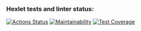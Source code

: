 ### Hexlet tests and linter status:
[![Actions Status](https://github.com/devbulygin/java-project-72/workflows/hexlet-check/badge.svg)](https://github.com/devbulygin/java-project-72/actions)
[![Maintainability](https://api.codeclimate.com/v1/badges/e49ca5062f3a5a32452f/maintainability)](https://codeclimate.com/github/devbulygin/java-project-72/maintainability)
[![Test Coverage](https://api.codeclimate.com/v1/badges/e49ca5062f3a5a32452f/test_coverage)](https://codeclimate.com/github/devbulygin/java-project-72/test_coverage)